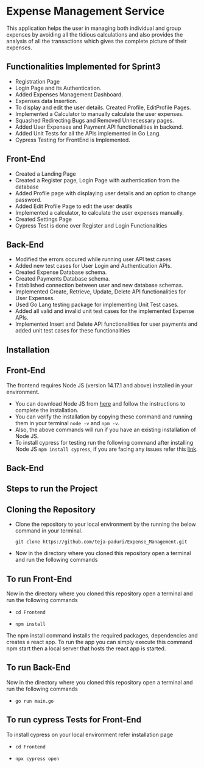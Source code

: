 # Expense Management Service
 This application helps the user in managing both individual and group expenses by avoiding all the tidious calculations and also provides the analysis of all the transactions which gives the complete picture of their expenses.


## Functionalities  Implemented for Sprint3

 * Registration Page
 * Login Page and its Authentication.
 * Added Expenses Management Dashboard.
 * Expenses data Insertion.
 * To display and edit the user details. Created Profile, EditProfile Pages. 
 * Implemented a Calculator to manually calculate the user expenses.
 * Squashed Redirecting Bugs and Removed Unnecessary pages.
 * Added User Expenses and Payment API functionalities in backend.
 * Added Unit Tests for all the APIs implemented in Go Lang.
 * Cypress Testing for FrontEnd is Implemented.

## Front-End
 * Created a Landing Page
 * Created a Register page, Login Page with authentication from the database 
 * Added Profile page with displaying user details and an option to change password.
 * Added Edit Profile Page to edit the user deatils
 * Implemented a calculator, to calculate the user expenses manually.
 * Created Settings Page
 * Cypress Test is done over Register and Login Functionalities

## Back-End

 * Modified the errors occured while running user API test cases
 * Added new test cases for User Login and Authentication APIs.
 * Created Expense Database schema.
 * Created Payments Database schema.
 * Established connection between user and new database schemas.
 * Implemented Create, Retrieve, Update, Delete API functionalities for User Expenses.
 * Used Go Lang testing package for implementing Unit Test cases.
 * Added all valid and invalid unit test cases for the implemented Expense APIs.
 * Implemented Insert and Delete API functionalities for user payments and added unit test cases for these functionalities


## Installation
## Front-End

The frontend requires Node JS (version 14.17.1 and above) installed in your environment.

* You can download Node JS from [here](https://nodejs.org/en/download/) and follow the instructions to complete the installation.
* You can verify the installation by copying these command and running them in your terminal `node -v` and `npm -v`.
* Also, the above commands will run if you have an existing installation of Node JS.
* To install cypress for testing run the following command after installing Node JS `npm install cypress`, if you are facing any issues refer this [link](https://docs.cypress.io/guides/getting-started/installing-cypress#What-you-ll-learn).

## Back-End

## Steps to run the Project
## Cloning the Repository

* Clone the repository to your local environment by the running the below command in your terminal.

      git clone https://github.com/teja-paduri/Expense_Management.git

* Now in the directory where you cloned this repository open a terminal and run the following commands

## To run Front-End

 Now in the directory where you cloned this repository open a terminal and run the following commands

* `cd Frontend`

* `npm install` 

The npm install command installs the required packages, dependencies and creates a react app.
To run the app you can simply execute this command npm start then a local server that hosts the react app is started.

## To run Back-End

 Now in the directory where you cloned this repository open a terminal and run the following commands
* `go run main.go`

## To run cypress Tests for Front-End

To install cypress on your local environment refer installation page

* `cd Frontend`

* `npx cypress open`


 



